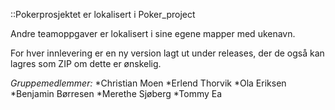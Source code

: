 ::Pokerprosjektet er lokalisert i Poker_project

Andre teamoppgaver er lokalisert i sine egene mapper med ukenavn. 


For hver innlevering er en ny version lagt ut under releases, der de også kan lagres som ZIP om dette er ønskelig.

*Gruppemedlemmer:*
*Christian Moen
*Erlend Thorvik
*Ola Eriksen
*Benjamin Børresen
*Merethe Sjøberg
*Tommy Ea

